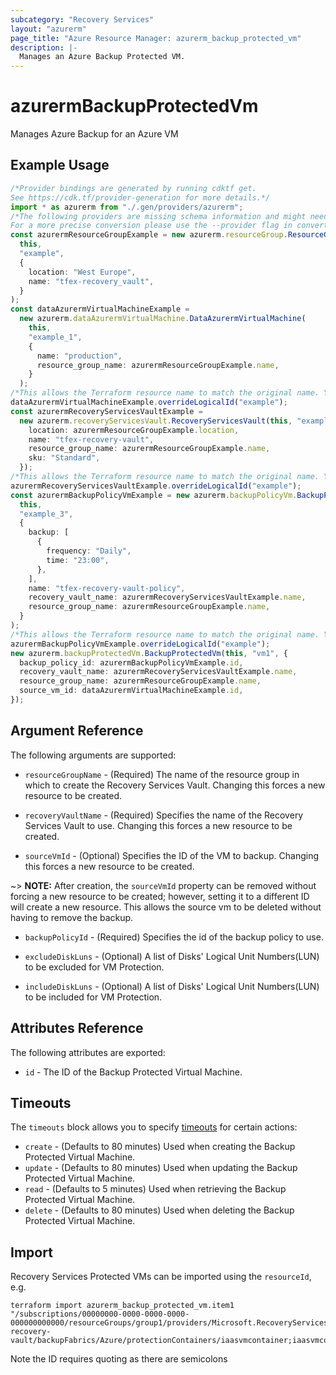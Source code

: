 ```yaml
---
subcategory: "Recovery Services"
layout: "azurerm"
page_title: "Azure Resource Manager: azurerm_backup_protected_vm"
description: |-
  Manages an Azure Backup Protected VM.
---
```


# azurermBackupProtectedVm

Manages Azure Backup for an Azure VM

## Example Usage

```typescript
/*Provider bindings are generated by running cdktf get.
See https://cdk.tf/provider-generation for more details.*/
import * as azurerm from "./.gen/providers/azurerm";
/*The following providers are missing schema information and might need manual adjustments to synthesize correctly: azurerm.
For a more precise conversion please use the --provider flag in convert.*/
const azurermResourceGroupExample = new azurerm.resourceGroup.ResourceGroup(
  this,
  "example",
  {
    location: "West Europe",
    name: "tfex-recovery_vault",
  }
);
const dataAzurermVirtualMachineExample =
  new azurerm.dataAzurermVirtualMachine.DataAzurermVirtualMachine(
    this,
    "example_1",
    {
      name: "production",
      resource_group_name: azurermResourceGroupExample.name,
    }
  );
/*This allows the Terraform resource name to match the original name. You can remove the call if you don't need them to match.*/
dataAzurermVirtualMachineExample.overrideLogicalId("example");
const azurermRecoveryServicesVaultExample =
  new azurerm.recoveryServicesVault.RecoveryServicesVault(this, "example_2", {
    location: azurermResourceGroupExample.location,
    name: "tfex-recovery-vault",
    resource_group_name: azurermResourceGroupExample.name,
    sku: "Standard",
  });
/*This allows the Terraform resource name to match the original name. You can remove the call if you don't need them to match.*/
azurermRecoveryServicesVaultExample.overrideLogicalId("example");
const azurermBackupPolicyVmExample = new azurerm.backupPolicyVm.BackupPolicyVm(
  this,
  "example_3",
  {
    backup: [
      {
        frequency: "Daily",
        time: "23:00",
      },
    ],
    name: "tfex-recovery-vault-policy",
    recovery_vault_name: azurermRecoveryServicesVaultExample.name,
    resource_group_name: azurermResourceGroupExample.name,
  }
);
/*This allows the Terraform resource name to match the original name. You can remove the call if you don't need them to match.*/
azurermBackupPolicyVmExample.overrideLogicalId("example");
new azurerm.backupProtectedVm.BackupProtectedVm(this, "vm1", {
  backup_policy_id: azurermBackupPolicyVmExample.id,
  recovery_vault_name: azurermRecoveryServicesVaultExample.name,
  resource_group_name: azurermResourceGroupExample.name,
  source_vm_id: dataAzurermVirtualMachineExample.id,
});

```

## Argument Reference

The following arguments are supported:

*   `resourceGroupName` - (Required) The name of the resource group in which to create the Recovery Services Vault. Changing this forces a new resource to be created.

*   `recoveryVaultName` - (Required) Specifies the name of the Recovery Services Vault to use. Changing this forces a new resource to be created.

*   `sourceVmId` - (Optional) Specifies the ID of the VM to backup. Changing this forces a new resource to be created.

\~> **NOTE:** After creation, the `sourceVmId` property can be removed without forcing a new resource to be created; however, setting it to a different ID will create a new resource.
This allows the source vm to be deleted without having to remove the backup.

*   `backupPolicyId` - (Required) Specifies the id of the backup policy to use.

*   `excludeDiskLuns` - (Optional) A list of Disks' Logical Unit Numbers(LUN) to be excluded for VM Protection.

*   `includeDiskLuns` - (Optional) A list of Disks' Logical Unit Numbers(LUN) to be included for VM Protection.

## Attributes Reference

The following attributes are exported:

* `id` - The ID of the Backup Protected Virtual Machine.

## Timeouts

The `timeouts` block allows you to specify [timeouts](https://www.terraform.io/language/resources/syntax#operation-timeouts) for certain actions:

* `create` - (Defaults to 80 minutes) Used when creating the Backup Protected Virtual Machine.
* `update` - (Defaults to 80 minutes) Used when updating the Backup Protected Virtual Machine.
* `read` - (Defaults to 5 minutes) Used when retrieving the Backup Protected Virtual Machine.
* `delete` - (Defaults to 80 minutes) Used when deleting the Backup Protected Virtual Machine.

## Import

Recovery Services Protected VMs can be imported using the `resourceId`, e.g.

```console
terraform import azurerm_backup_protected_vm.item1 "/subscriptions/00000000-0000-0000-0000-000000000000/resourceGroups/group1/providers/Microsoft.RecoveryServices/vaults/example-recovery-vault/backupFabrics/Azure/protectionContainers/iaasvmcontainer;iaasvmcontainerv2;group1;vm1/protectedItems/vm;iaasvmcontainerv2;group1;vm1"
```

Note the ID requires quoting as there are semicolons
